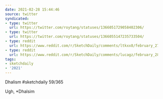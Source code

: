 ```yaml
---
date: 2021-02-28 15:44:46
source: twitter
syndicated:
- type: twitter
  url: https://twitter.com/roytang/statuses/1366051729058402306/
- type: twitter
  url: https://twitter.com/roytang/statuses/1366055147235733504/
- type: reddit
  url: https://www.reddit.com/r/SketchDaily/comments/ltkxx8/february_27th_gelato/gp6mzub/
- type: reddit
  url: https://www.reddit.com/r/SketchDaily/comments/lucagz/february_28th_indian_giant_squirrel/gplee28/
tags:
- sketchdaily
- '2021'
---
```


Dhalism #sketchdaily 59/365

Ugh, *Dhalsim